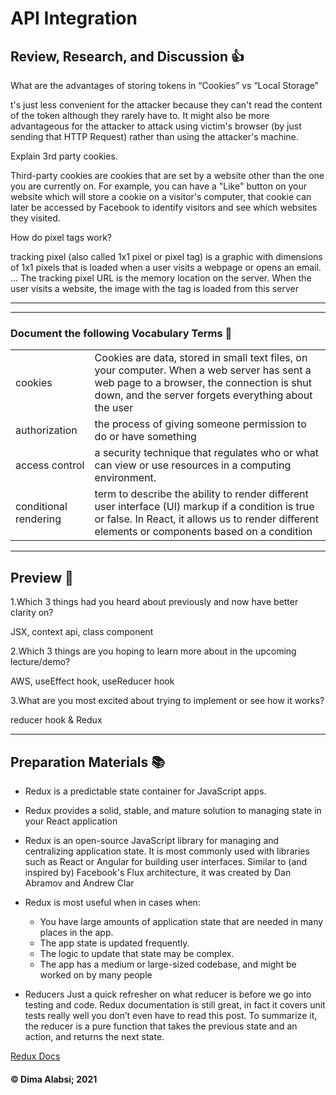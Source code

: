 # API Integration
## Review, Research, and Discussion 👍

What are the advantages of storing tokens in “Cookies” vs “Local Storage”

t's just less convenient for the attacker because they can't read the content of the token although they rarely have to. It might also be more advantageous for the attacker to attack using victim's browser (by just sending that HTTP Request) rather than using the attacker's machine.


Explain 3rd party cookies.

Third-party cookies are cookies that are set by a website other than the one you are currently on. For example, you can have a "Like" button on your website which will store a cookie on a visitor's computer, that cookie can later be accessed by Facebook to identify visitors and see which websites they visited.


How do pixel tags work?

tracking pixel (also called 1x1 pixel or pixel tag) is a graphic with dimensions of 1x1 pixels that is loaded when a user visits a webpage or opens an email. ... The tracking pixel URL is the memory location on the server. When the user visits a website, the image with the tag is loaded from this server

-----------------------------------------------------------
--------------


### Document the following Vocabulary Terms 📑
|||
|-----|-----|
|cookies|Cookies are data, stored in small text files, on your computer. When a web server has sent a web page to a browser, the connection is shut down, and the server forgets everything about the user|
|authorization| the process of giving someone permission to do or have something|
|access control|a security technique that regulates who or what can view or use resources in a computing environment. |
|conditional rendering|term to describe the ability to render different user interface (UI) markup if a condition is true or false. In React, it allows us to render different elements or components based on a condition|




----------------------------------------------

## Preview 📙

1.Which 3 things had you heard about previously and now have better clarity on?

JSX,
context api,
class component

2.Which 3 things are you hoping to learn more about in the upcoming lecture/demo?

AWS,
useEffect hook,
useReducer hook

3.What are you most excited about trying to implement or see how it works?

reducer hook & Redux

------------------------------


## Preparation Materials 📚

* Redux is a predictable state container for JavaScript apps.

* Redux provides a solid, stable, and mature solution to managing state in your React application


* Redux is an open-source JavaScript library for managing and centralizing application state. It is most commonly used with libraries such as React or Angular for building user interfaces. Similar to (and inspired by) Facebook's Flux architecture, it was created by Dan Abramov and Andrew Clar

* Redux is most useful when in cases when:
     * You have large amounts of application state that are needed in many places in the app.
     * The app state is updated frequently.
     * The logic to update that state may be complex.
     * The app has a medium or large-sized codebase, and might be worked on by many people

* Reducers
Just a quick refresher on what reducer is before we go into testing and code. Redux documentation is still great, in fact it covers unit tests really well you don’t even have to read this post. To summarize it, the reducer is a pure function that takes the previous state and an action, and returns the next state.

[Redux Docs](https://redux.js.org/)

#### &copy; Dima Alabsi; 2021
